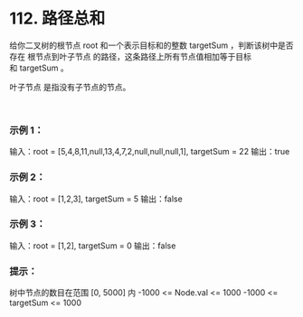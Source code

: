 # 112. 路径总和

给你二叉树的根节点 root 和一个表示目标和的整数 targetSum ，判断该树中是否存在 根节点到叶子节点 的路径，这条路径上所有节点值相加等于目标和 targetSum 。

叶子节点 是指没有子节点的节点。

 

### 示例 1：

输入：root = [5,4,8,11,null,13,4,7,2,null,null,null,1], targetSum = 22
输出：true

### 示例 2：

输入：root = [1,2,3], targetSum = 5
输出：false

### 示例 3：

输入：root = [1,2], targetSum = 0
输出：false


### 提示：

树中节点的数目在范围 [0, 5000] 内
-1000 <= Node.val <= 1000
-1000 <= targetSum <= 1000

